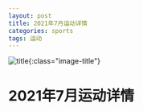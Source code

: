```yaml
---
layout: post
title: 2021年7月运动详情
categories: sports 
tags: 运动
---
```


![title](https://image.sideproject.cn/titlex/title_013.jpg){:class="image-title"}

2021年7月运动详情
=================